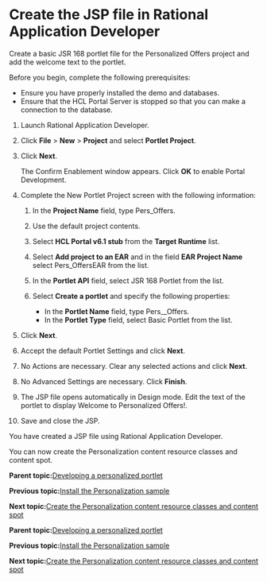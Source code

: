# Create the JSP file in Rational Application Developer

Create a basic JSR 168 portlet file for the Personalized Offers project and add the welcome text to the portlet.

Before you begin, complete the following prerequisites:

-   Ensure you have properly installed the demo and databases.
-   Ensure that the HCL Portal Server is stopped so that you can make a connection to the database.

1.  Launch Rational Application Developer.

2.  Click **File** \> **New** \> **Project** and select **Portlet Project**.

3.  Click **Next**.

    The Confirm Enablement window appears. Click **OK** to enable Portal Development.

4.  Complete the New Portlet Project screen with the following information:

    1.  In the **Project Name** field, type Pers\_Offers.

    2.  Use the default project contents.

    3.  Select **HCL Portal v6.1 stub** from the **Target Runtime** list.

    4.  Select **Add project to an EAR** and in the field **EAR Project Name** select Pers\_OffersEAR from the list.

    5.  In the **Portlet API** field, select JSR 168 Portlet from the list.

    6.  Select **Create a portlet** and specify the following properties:

        -   In the **Portlet Name** field, type Pers\_\_Offers.
        -   In the **Portlet Type** field, select Basic Portlet from the list.
5.  Click **Next**.

6.  Accept the default Portlet Settings and click **Next**.

7.  No Actions are necessary. Clear any selected actions and click **Next**.

8.  No Advanced Settings are necessary. Click **Finish**.

9.  The JSP file opens automatically in Design mode. Edit the text of the portlet to display Welcome to Personalized Offers!.

10. Save and close the JSP.


You have created a JSP file using Rational Application Developer.

You can now create the Personalization content resource classes and content spot.

**Parent topic:**[Developing a personalized portlet ](../pzn/pzn_demooverview.md)

**Previous topic:**[Install the Personalization sample ](../pzn/pzn_demoinstall.md)

**Next topic:**[Create the Personalization content resource classes and content spot](../pzn/pzn_demo_create_pzn_content_resources.md)

**Parent topic:**[Developing a personalized portlet ](../pzn/pzn_demooverview.md)

**Previous topic:**[Install the Personalization sample ](../pzn/pzn_demoinstall.md)

**Next topic:**[Create the Personalization content resource classes and content spot](../pzn/pzn_demo_create_pzn_content_resources.md)

